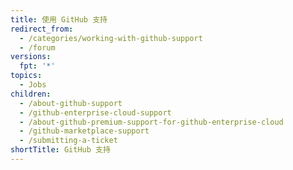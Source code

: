 ```yaml
---
title: 使用 GitHub 支持
redirect_from:
  - /categories/working-with-github-support
  - /forum
versions:
  fpt: '*'
topics:
  - Jobs
children:
  - /about-github-support
  - /github-enterprise-cloud-support
  - /about-github-premium-support-for-github-enterprise-cloud
  - /github-marketplace-support
  - /submitting-a-ticket
shortTitle: GitHub 支持
---
```


